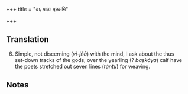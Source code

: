 +++
title = "०६ पाकः पृच्छामि"

+++
## Translation
6. Simple, not discerning (*vi-jñā*) with the mind, I ask about the thus  
set-down tracks of the gods; over the yearling (? *baṣkáya*) calf have  
the poets stretched out seven lines (*tántu*) for weaving.

## Notes

